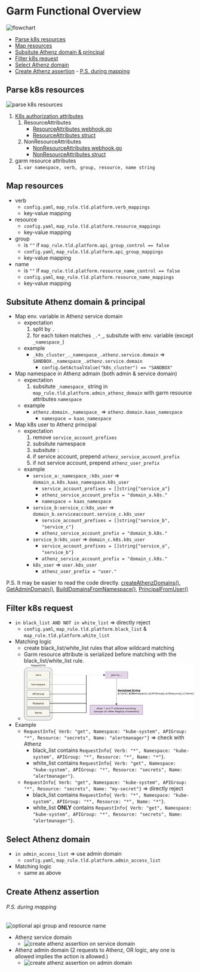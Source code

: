 # Garm Functional Overview

![flowchart](./assets/garm-functional-flowchart.png)

<!-- MarkdownTOC levels="1,2" -->

- [Parse k8s resources](#parse-k8s-resources)
- [Map resources](#map-resources)
- [Subsitute Athenz domain \& principal](#subsitute-athenz-domain--principal)
- [Filter k8s request](#filter-k8s-request)
- [Select Athenz domain](#select-athenz-domain)
- [Create Athenz assertion](#create-athenz-assertion)
        - [P.S. during mapping](#ps-during-mapping)

<!-- /MarkdownTOC -->

<a id="parse-k8s-resources"></a>
## Parse k8s resources

![parse k8s resources](./assets/parse-k8s-resources.png)

1. [K8s authorization attributes](https://kubernetes.io/docs/reference/access-authn-authz/webhook/)
	1. ResourceAttributes
		- [ResourceAttributes webhook.go](https://github.com/kubernetes/apiserver/blob/master/plugin/pkg/authorizer/webhook/webhook.go#L160-L168)
		- [ResourceAttributes struct](https://github.com/stefanprodan/kubectl-kubesec/blob/master/vendor/k8s.io/api/authorization/v1/types.go#L86-L112)
	1. NonResourceAttributes
		- [NonResourceAttributes webhook.go](https://github.com/kubernetes/apiserver/blob/master/plugin/pkg/authorizer/webhook/webhook.go#L170-L173)
		- [NonResourceAttributes struct](https://github.com/stefanprodan/kubectl-kubesec/blob/master/vendor/k8s.io/api/authorization/v1/types.go#L114-L122)
1. garm resource attributes
	1. `var namespace, verb, group, resource, name string`

<a id="map-resources"></a>
## Map resources

- verb
	- `config.yaml`, `map_rule.tld.platform.verb_mappings`
	- key-value mapping
- resource
	- `config.yaml`, `map_rule.tld.platform.resource_mappings`
	- key-value mapping
- group
	- is `""` if `map_rule.tld.platform.api_group_control == false`
	- `config.yaml`, `map_rule.tld.platform.api_group_mappings`
	- key-value mapping
- name
	- is `""` if `map_rule.tld.platform.resource_name_control == false`
	- `config.yaml`, `map_rule.tld.platform.resource_name_mappings`
	- key-value mapping

<a id="subsitute-athenz-domain--principal"></a>
## Subsitute Athenz domain & principal

- Map env. variable in Athenz service domain
	- expectation
		1. split by `.`
		1. for each token matches `_.*_`, subsitute with env. variable (except `_namespace_`)
	- example
		- `_k8s_cluster_._namespace_.athenz.service.domain` => `SANDBOX._namespace_.athenz.service.domain`
			+ `config.GetActualValue("k8s_cluster") == "SANDBOX"`
- Map namespace in Athenz admain (both admin & service domain)
	- expectation
		1. subsitute `_namespace_` string in `map_rule.tld.platform.admin_athenz_domain` with garm resource attributes `namespace`
	- example
		- `athenz.domain._namespace_` => `athenz.domain.kaas_namespace`
			+ `namespace = kaas_namespace`
- Map k8s user to Athenz principal
	- expectation
		1. remove `service_account_prefixes`
		1. subsitute namespace
		1. subsitute `:`
		1. if service account, prepend `athenz_service_account_prefix`
		1. if not service account, prepend `athenz_user_prefix`
	- example
		- `service_a:_namespace_:k8s_user` => `domain_a.k8s.kaas_namespace.k8s_user`
			+ `service_account_prefixes = []string{"service_a"}`
			+ `athenz_service_account_prefix = "domain_a.k8s."`
			+ `namespace = kaas_namespace`
		- `service_b:service_c:k8s_user` => `domain_b.serviceaccount.service_c.k8s_user`
			+ `service_account_prefixes = []string{"service_b", "service_c"}`
			+ `athenz_service_account_prefix = "domain_b.k8s."`
		- `service_b:k8s_user` => `domain_c.k8s.k8s_user`
			+ `service_account_prefixes = []string{"service_a", "service_b"}`
			+ `athenz_service_account_prefix = "domain_c.k8s."`
		- `k8s_user` => `user.k8s_user`
			+ `athenz_user_prefix = "user."`

P.S. It may be easier to read the code directly. [createAthenzDomains()](../service/resolver.go#L110), [GetAdminDomain()](../service/resolver.go#280), [BuildDomainsFromNamespace()](../service/resolver.go#125), [PrincipalFromUser()](../service/resolver.go#L187)

<a id="filter-k8s-request"></a>
## Filter k8s request

- `in black_list AND NOT in white_list` => directly reject
	- `config.yaml`, `map_rule.tld.platform.black_list` & `map_rule.tld.platform.white_list`
- Matching logic
	- create black_list/white_list rules that allow wildcard matching
	- Garm resource attribute is serialized before matching with the black_list/white_list rule.
	- ![garm resource matching](./assets/garm-resource-matching.png)
- Example
	- `RequestInfo{ Verb: "get", Namespace: "kube-system", APIGroup: "*", Resource: "secrets", Name: "alertmanager"}` => check with Athenz
		- black_list contains `RequestInfo{ Verb: "*", Namespace: "kube-system", APIGroup: "*", Resource: "*", Name: "*"}`.
		- white_list contains `RequestInfo{ Verb: "get", Namespace: "kube-system", APIGroup: "*", Resource: "secrets", Name: "alertmanager"}`.
	- `RequestInfo{ Verb: "get", Namespace: "kube-system", APIGroup: "*", Resource: "secrets", Name: "my-secret"}` => directly reject
		- black_list contains `RequestInfo{ Verb: "*", Namespace: "kube-system", APIGroup: "*", Resource: "*", Name: "*"}`.
		- white_list **ONLY** contains `RequestInfo{ Verb: "get", Namespace: "kube-system", APIGroup: "*", Resource: "secrets", Name: "alertmanager"}`.

<a id="select-athenz-domain"></a>
## Select Athenz domain
- `in admin_access_list` => use admin domain
	- `config.yaml`, `map_rule.tld.platform.admin_access_list`
- Matching logic
	- same as above

<a id="create-athenz-assertion"></a>
## Create Athenz assertion

###### P.S. during mapping
![optional api group and resource name](./assets/optional-api-group-and-resource-name.png)

- Athenz service domain
	- ![create athenz assertion on service domain](./assets/create-athenz-assertion-on-service-domain.png)
- Athenz admin domain (2 requests to Athenz, OR logic, any one is allowed implies the action is allowed.)
	- ![create athenz assertion on admin domain](./assets/create-athenz-assertion-on-admin-domain.png)
